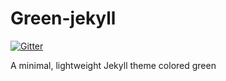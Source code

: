 Green-jekyll
============

[![Gitter](https://badges.gitter.im/Join%20Chat.svg)](https://gitter.im/anandubajith/Green-jekyll?utm_source=badge&utm_medium=badge&utm_campaign=pr-badge&utm_content=badge)

A minimal, lightweight Jekyll theme colored green
